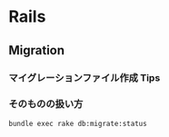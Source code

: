 # Rails

## Migration

### マイグレーションファイル作成 Tips


### そのものの扱い方
```
bundle exec rake db:migrate:status
```

